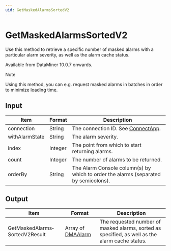 ```yaml
---
uid: GetMaskedAlarmsSortedV2
---
```


# GetMaskedAlarmsSortedV2

Use this method to retrieve a specific number of masked alarms with a particular alarm severity, as well as the alarm cache status.

Available from DataMiner 10.0.7 onwards.

> [!NOTE]
> Using this method, you can e.g. request masked alarms in batches in order to minimize loading time.

## Input

| Item           | Format  | Description                                                                         |
|----------------|---------|-------------------------------------------------------------------------------------|
| connection     | String  | The connection ID. See [ConnectApp](xref:ConnectApp).    |
| withAlarmState | String  | The alarm severity.                                                                 |
| index          | Integer | The point from which to start returning alarms.                                     |
| count          | Integer | The number of alarms to be returned.                                                |
| orderBy        | String  | The Alarm Console column(s) by which to order the alarms (separated by semicolons). |

## Output

| Item | Format | Description |
|--|--|--|
| GetMaskedAlarms­SortedV2Result | Array of [DMAAlarm](xref:DMAAlarm) | The requested number of masked alarms, sorted as specified, as well as the alarm cache status. |
